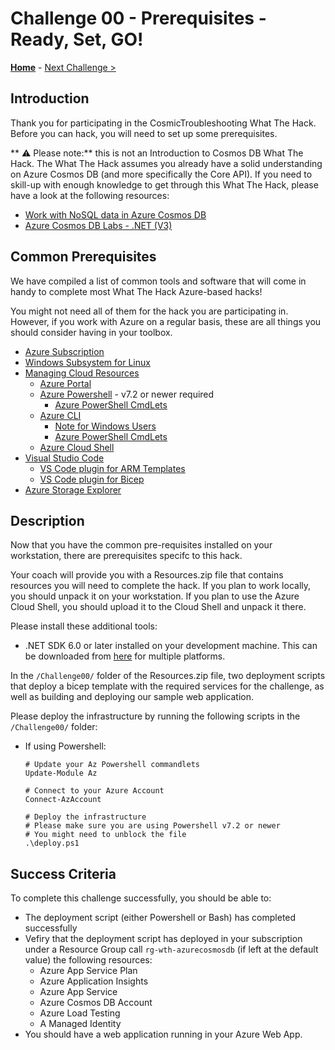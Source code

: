 # Challenge 00 - Prerequisites - Ready, Set, GO!

**[Home](../README.md)** - [Next Challenge >](./Challenge-01.md)

## Introduction

Thank you for participating in the CosmicTroubleshooting What The Hack. Before you can hack, you will need to set up some prerequisites.

** :warning: Please note:** this is not an Introduction to Cosmos DB What The Hack. The What The Hack assumes you already have a solid understanding on Azure Cosmos DB (and more specifically the Core API). If you need to skill-up with enough knowledge to get through this What The Hack, please have a look at the following resources:

- [Work with NoSQL data in Azure Cosmos DB](https://docs.microsoft.com/en-us/learn/paths/work-with-nosql-data-in-azure-cosmos-db/)
- [Azure Cosmos DB Labs - .NET (V3)](https://azurecosmosdb.github.io/labs/dotnet/labs/00-account_setup.html)

## Common Prerequisites

We have compiled a list of common tools and software that will come in handy to complete most What The Hack Azure-based hacks!

You might not need all of them for the hack you are participating in. However, if you work with Azure on a regular basis, these are all things you should consider having in your toolbox.

<!-- If you are editing this template manually, be aware that these links are only designed to work if this Markdown file is in the /xxx-HackName/Student/ folder of your hack. -->

- [Azure Subscription](../../000-HowToHack/WTH-Common-Prerequisites.md#azure-subscription)
- [Windows Subsystem for Linux](../../000-HowToHack/WTH-Common-Prerequisites.md#windows-subsystem-for-linux)
- [Managing Cloud Resources](../../000-HowToHack/WTH-Common-Prerequisites.md#managing-cloud-resources)
  - [Azure Portal](../../000-HowToHack/WTH-Common-Prerequisites.md#azure-portal)
  - [Azure Powershell](https://docs.microsoft.com/en-us/powershell/scripting/install/installing-powershell) - v7.2 or newer required
    - [Azure PowerShell CmdLets](https://docs.microsoft.com/en-us/powershell/azure/install-az-ps?view=azps-8.2.0)
  - [Azure CLI](../../000-HowToHack/WTH-Common-Prerequisites.md#azure-cli)
    - [Note for Windows Users](../../000-HowToHack/WTH-Common-Prerequisites.md#note-for-windows-users)
    - [Azure PowerShell CmdLets](https://docs.microsoft.com/en-us/powershell/azure/install-az-ps?view=azps-8.2.0)
  - [Azure Cloud Shell](../../000-HowToHack/WTH-Common-Prerequisites.md#azure-cloud-shell)
- [Visual Studio Code](../../000-HowToHack/WTH-Common-Prerequisites.md#visual-studio-code)
  - [VS Code plugin for ARM Templates](../../000-HowToHack/WTH-Common-Prerequisites.md#visual-studio-code-plugins-for-arm-templates)
  - [VS Code plugin for Bicep](https://marketplace.visualstudio.com/items?itemName=ms-azuretools.vscode-bicep)
- [Azure Storage Explorer](../../000-HowToHack/WTH-Common-Prerequisites.md#azure-storage-explorer)

## Description

Now that you have the common pre-requisites installed on your workstation, there are prerequisites specifc to this hack.

Your coach will provide you with a Resources.zip file that contains resources you will need to complete the hack. If you plan to work locally, you should unpack it on your workstation. If you plan to use the Azure Cloud Shell, you should upload it to the Cloud Shell and unpack it there.

Please install these additional tools:

- .NET SDK 6.0 or later installed on your development machine. This can be downloaded from [here](https://www.microsoft.com/net/download/all) for multiple platforms.

In the `/Challenge00/` folder of the Resources.zip file, two deployment scripts that deploy a bicep template with the required services for the challenge, as well as building and deploying our sample web application.

Please deploy the infrastructure by running the following scripts in the `/Challenge00/` folder:

- If using Powershell: 
  ``` 
  # Update your Az Powershell commandlets
  Update-Module Az

  # Connect to your Azure Account
  Connect-AzAccount

  # Deploy the infrastructure
  # Please make sure you are using Powershell v7.2 or newer
  # You might need to unblock the file
  .\deploy.ps1 
  ```

## Success Criteria


To complete this challenge successfully, you should be able to:

- The deployment script (either Powershell or Bash) has completed successfully
- Vefiry that the deployment script has deployed in your subscription under a Resource Group call `rg-wth-azurecosmosdb` (if left at the default value) the following resources:
  - Azure App Service Plan
  - Azure Application Insights
  - Azure App Service
  - Azure Cosmos DB Account
  - Azure Load Testing
  - A Managed Identity 
- You should have a web application running in your Azure Web App.
